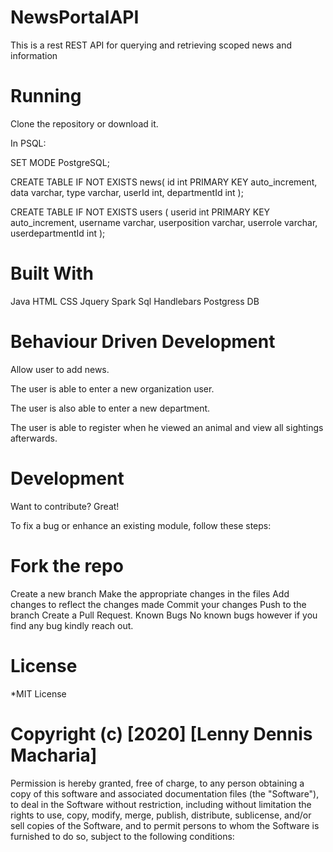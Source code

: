 # NewsPortalAPI
This is a rest REST API for querying and retrieving scoped news and information


# Running
Clone the repository or download it.

In PSQL:

SET MODE PostgreSQL;

CREATE TABLE IF NOT EXISTS news(
   id int PRIMARY KEY auto_increment,
   data varchar,
   type varchar,
   userId int,
   departmentId int
 );

CREATE TABLE IF NOT EXISTS users (
        userid int PRIMARY KEY auto_increment,
        username varchar,
        userposition varchar,
        userrole varchar,
        userdepartmentId int
     );

# Built With
Java
HTML
CSS
Jquery
Spark 
Sql
Handlebars
Postgress DB


# Behaviour Driven Development
Allow user to add news.

The user is able to enter a new organization user.

The user is also able to enter a new department.

The user is able  to register when he viewed an animal and view all sightings afterwards.

# Development
Want to contribute? Great!

To fix a bug or enhance an existing module, follow these steps:

# Fork the repo
Create a new branch
Make the appropriate changes in the files
Add changes to reflect the changes made
Commit your changes
Push to the branch
Create a Pull Request.
Known Bugs
No known bugs however if you find any bug kindly reach out.

# License
*MIT License

# Copyright (c) [2020] [Lenny Dennis Macharia]

Permission is hereby granted, free of charge, to any person obtaining a copy of this software and associated documentation files (the "Software"), to deal in the Software without restriction, including without limitation the rights to use, copy, modify, merge, publish, distribute, sublicense, and/or sell copies of the Software, and to permit persons to whom the Software is furnished to do so, subject to the following conditions:

